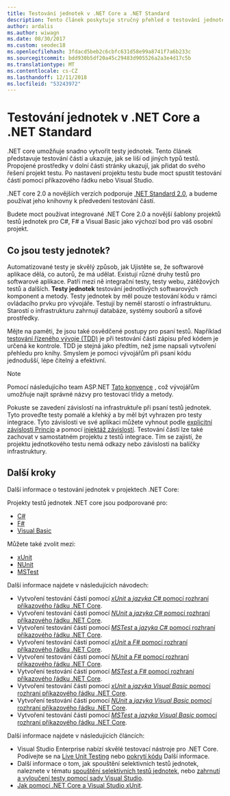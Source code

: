 ```yaml
---
title: Testování jednotek v .NET Core a .NET Standard
description: Tento článek poskytuje stručný přehled o testování jednotek pro projekty .NET Core a .NET Standard.
author: ardalis
ms.author: wiwagn
ms.date: 08/30/2017
ms.custom: seodec18
ms.openlocfilehash: 3fdacd5beb2c6cbfc631d58e99a8741f7a6b233c
ms.sourcegitcommit: bdd930b5df20a45c29483d905526a2a3e4d17c5b
ms.translationtype: MT
ms.contentlocale: cs-CZ
ms.lasthandoff: 12/11/2018
ms.locfileid: "53243972"
---
```

# <a name="unit-testing-in-net-core-and-net-standard"></a>Testování jednotek v .NET Core a .NET Standard

.NET core umožňuje snadno vytvořit testy jednotek. Tento článek představuje testování částí a ukazuje, jak se liší od jiných typů testů. Propojené prostředky v dolní části stránky ukazují, jak přidat do svého řešení projekt testu. Po nastavení projektu testu bude moct spustit testování částí pomocí příkazového řádku nebo Visual Studio.

.NET core 2.0 a novějších verzích podporuje [.NET Standard 2.0](../../standard/net-standard.md), a budeme používat jeho knihovny k předvedení testování částí.

Budete moct používat integrované .NET Core 2.0 a novější šablony projektů testů jednotek pro C#, F# a Visual Basic jako výchozí bod pro váš osobní projekt.

## <a name="what-are-unit-tests"></a>Co jsou testy jednotek?

Automatizované testy je skvělý způsob, jak Ujistěte se, že softwarové aplikace dělá, co autorů, že má udělat. Existují různé druhy testů pro softwarové aplikace. Patří mezi ně integrační testy, testy webu, zátěžových testů a dalších. **Testy jednotek** testování jednotlivých softwarových komponent a metody. Testy jednotek by měl pouze testování kódu v rámci ovládacího prvku pro vývojáře. Testují by neměl starostí o infrastrukturu. Starostí o infrastrukturu zahrnují databáze, systémy souborů a síťové prostředky. 

Mějte na paměti, že jsou také osvědčené postupy pro psaní testů. Například [testování řízeného vývoje (TDD)](https://deviq.com/test-driven-development/) je při testování částí zápisu před kódem je určená ke kontrole. TDD je stejná jako předtím, než jsme napsali vytvoření přehledu pro knihy. Smyslem je pomoci vývojářům při psaní kódu jednodušší, lépe čitelný a efektivní. 

> [!NOTE]
> Pomocí následujícího team ASP.NET [Tato konvence](https://github.com/aspnet/Home/wiki/Engineering-guidelines#unit-tests-and-functional-tests) , což vývojářům umožňuje najít správné názvy pro testovací třídy a metody.

Pokuste se zavedení závislostí na infrastruktuře při psaní testů jednotek. Tyto proveďte testy pomalé a křehký a by měl být vyhrazen pro testy integrace. Tyto závislosti ve své aplikaci můžete vyhnout podle [explicitní závislosti Princip](https://deviq.com/explicit-dependencies-principle/) a pomocí [injektáž závislostí](/aspnet/core/fundamentals/dependency-injection). Testování částí lze také zachovat v samostatném projektu z testů integrace. Tím se zajistí, že projektu jednotkového testu nemá odkazy nebo závislosti na balíčky infrastruktury.

## <a name="next-steps"></a>Další kroky

Další informace o testování jednotek v projektech .NET Core:

Projekty testů jednotek .NET core jsou podporované pro:
* [C#](../../csharp/index.md)
* [F#](../../fsharp/index.md)
* [Visual Basic](../../visual-basic/index.md) 

Můžete také zvolit mezi:
* [xUnit](https://xunit.github.io) 
* [NUnit](https://nunit.org)
* [MSTest](https://github.com/Microsoft/vstest-docs)

Další informace najdete v následujících návodech:

* Vytvoření testování částí pomocí [ *xUnit* a *jazyka C#* pomocí rozhraní příkazového řádku .NET Core](unit-testing-with-dotnet-test.md).
* Vytvoření testování částí pomocí [ *NUnit* a *jazyka C#* pomocí rozhraní příkazového řádku .NET Core](unit-testing-with-nunit.md).
* Vytvoření testování částí pomocí [ *MSTest* a *jazyka C#* pomocí rozhraní příkazového řádku .NET Core](unit-testing-with-mstest.md).
* Vytvoření testování částí pomocí [ *xUnit* a *F#* pomocí rozhraní příkazového řádku .NET Core](unit-testing-fsharp-with-dotnet-test.md).
* Vytvoření testování částí pomocí [ *NUnit* a *F#* pomocí rozhraní příkazového řádku .NET Core](unit-testing-fsharp-with-nunit.md).
* Vytvoření testování částí pomocí [ *MSTest* a *F#* pomocí rozhraní příkazového řádku .NET Core](unit-testing-fsharp-with-mstest.md).
* Vytvoření testování částí pomocí [ *xUnit* a *jazyka Visual Basic* pomocí rozhraní příkazového řádku .NET Core](unit-testing-visual-basic-with-dotnet-test.md).
* Vytvoření testování částí pomocí [ *NUnit* a *jazyka Visual Basic* pomocí rozhraní příkazového řádku .NET Core](unit-testing-visual-basic-with-nunit.md).
* Vytvoření testování částí pomocí [ *MSTest* a *jazyka Visual Basic* pomocí rozhraní příkazového řádku .NET Core](unit-testing-visual-basic-with-mstest.md).

Další informace najdete v následujících článcích:

* Visual Studio Enterprise nabízí skvělé testovací nástroje pro .NET Core. Podívejte se na [Live Unit Testing](/visualstudio/test/live-unit-testing) nebo [pokrytí kódu](https://github.com/Microsoft/vstest-docs/blob/master/docs/analyze.md#working-with-code-coverage) Další informace.
* Další informace o tom, jak spouštění selektivních testů jednotek, naleznete v tématu [spouštění selektivních testů jednotek](selective-unit-tests.md), nebo [zahrnutí a vyloučení testy pomocí sady Visual Studio](/visualstudio/test/live-unit-testing#include-and-exclude-test-projects-and-test-methods).
* [Jak pomocí .NET Core a Visual Studio xUnit](https://xunit.github.io/docs/getting-started-dotnet-core.html).
